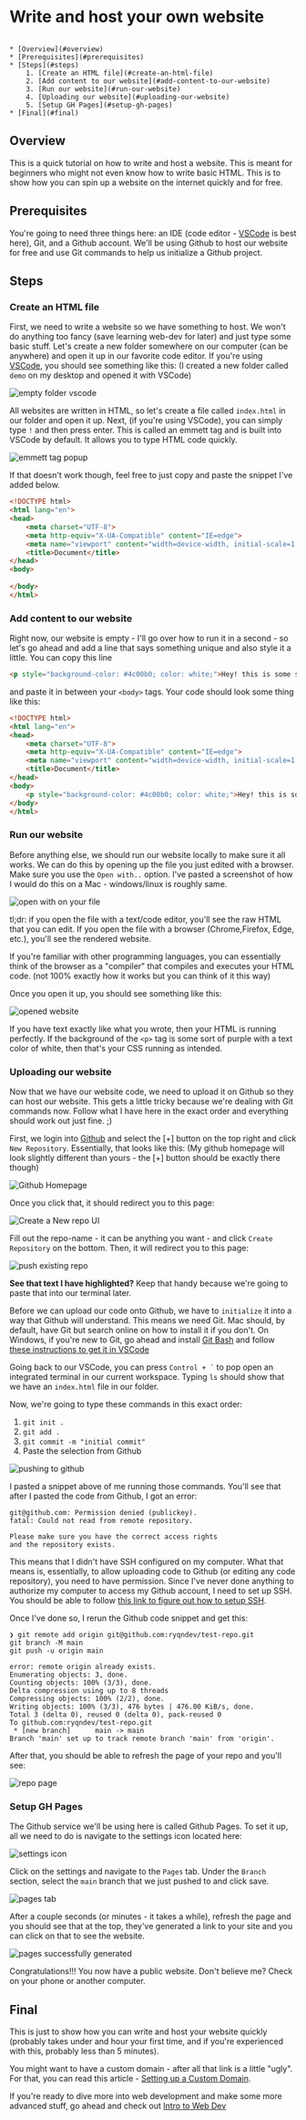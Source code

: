 # Write and host your own website

```table-of-contents

* [Overview](#overview)
* [Prerequisites](#prerequisites)
* [Steps](#steps)
    1. [Create an HTML file](#create-an-html-file)
    2. [Add content to our website](#add-content-to-our-website)
    3. [Run our website](#run-our-website)
    4. [Uploading our website](#uploading-our-website)
    5. [Setup GH Pages](#setup-gh-pages)
* [Final](#final) 
```

## Overview

This is a quick tutorial on how to write and host a website. This is meant for beginners who might not even know how to write basic HTML. This is to show how you can spin up a website on the internet quickly and for free.

## Prerequisites

You're going to need three things here: an IDE (code editor - [VSCode](https://code.visualstudio.com/) is best here), Git, and a Github account. We'll be using Github to host our website for free and use Git commands to help us initialize a Github project.

## Steps

### Create an HTML file

First, we need to write a website so we have something to host. We won't do anything too fancy (save learning web-dev for later) and just type some basic stuff. Let's create a new folder somewhere on our computer (can be anywhere) and open it up in our favorite code editor. If you're using [VSCode](https://code.visualstudio.com/), you should see something like this: (I created a new folder called `demo` on my desktop and opened it with VSCode)

![empty folder vscode](./assets/empty-vs-code.png)

All websites are written in HTML, so let's create a file called `index.html` in our folder and open it up. Next, (if you're using VSCode), you can simply type `!` and then press enter. This is called an emmett tag and is built into VSCode by default. It allows you to type HTML code quickly.

![emmett tag popup](./assets/emmett-tag.png)

If that doesn't work though, feel free to just copy and paste the snippet I've added below.

```html index.html
<!DOCTYPE html>
<html lang="en">
<head>
    <meta charset="UTF-8">
    <meta http-equiv="X-UA-Compatible" content="IE=edge">
    <meta name="viewport" content="width=device-width, initial-scale=1.0">
    <title>Document</title>
</head>
<body>
    
</body>
</html>
```
### Add content to our website

Right now, our website is empty - I'll go over how to run it in a second - so let's go ahead and add a line that says something unique and also style it a little. You can copy this line 
```html basic text
<p style="background-color: #4c00b0; color: white;">Hey! this is some stuff I'm writing to prove this all works</p>
```
and paste it in between your `<body>` tags. Your code should look some thing like this:

```html index.html
<!DOCTYPE html>
<html lang="en">
<head>
    <meta charset="UTF-8">
    <meta http-equiv="X-UA-Compatible" content="IE=edge">
    <meta name="viewport" content="width=device-width, initial-scale=1.0">
    <title>Document</title>
</head>
<body>
    <p style="background-color: #4c00b0; color: white;">Hey! this is some stuff I'm writing to prove this all works</p>
</body>
</html>
```

### Run our website

Before anything else, we should run our website locally to make sure it all works. We can do this by opening up the file you just edited with a browser. Make sure you use the `Open with..` option. I've pasted a screenshot of how I would do this on a Mac - windows/linux is roughly same.

![open with on your file](./assets/opening-your-site.png)

tl;dr: if you open the file with a text/code editor, you'll see the raw HTML that you can edit. If you open the file with a browser (Chrome,Firefox, Edge, etc.), you'll see the rendered website.

If you're familiar with other programming languages, you can essentially think of the browser as a "compiler" that compiles and executes your HTML code. (not 100% exactly how it works but you can think of it this way)

Once you open it up, you should see something like this:

![opened website](./assets/opening-your-site.png)

If you have text exactly like what you wrote, then your HTML is running perfectly. If the background of the `<p>` tag is some sort of purple with a text color of white, then that's your CSS running as intended.

### Uploading our website

Now that we have our website code, we need to upload it on Github so they can host our website. This gets a little tricky because we're dealing with Git commands now. Follow what I have here in the exact order and everything should work out just fine. ;)

First, we login into [Github](https://github.com) and select the [+] button on the top right and click `New Repository`. Essentially, that looks like this: (My github homepage will look slightly different than yours - the [+] button should be exactly there though)

![Github Homepage](./assets/github-homepage.png)

Once you click that, it should redirect you to this page:

![Create a New repo UI](./assets/create-a-new-repo.png)

Fill out the repo-name - it can be anything you want - and click `Create Repository` on the bottom. Then, it will redirect you to this page:

![push existing repo](./assets/push-existing-repo.png)

**See that text I have highlighted?** Keep that handy because we're going to paste that into our terminal later.

Before we can upload our code onto Github, we have to `initialize` it into a way that Github will understand. This means we need Git. Mac should, by default, have Git but search online on how to install it if you don't. On Windows, if you're new to Git, go ahead and install [Git Bash](https://gitforwindows.org/) and follow [these instructions to get it in VSCode](https://stackoverflow.com/questions/42606837/how-do-i-use-bash-on-windows-from-the-visual-studio-code-integrated-terminal)

Going back to our VSCode, you can press `` Control + ` `` to pop open an integrated terminal in our current workspace. Typing `ls` should show that we have an `index.html` file in our folder.

Now, we're going to type these commands in this exact order:
1. `git init .`
2. `git add .`
3. `git commit -m "initial commit"`
4. Paste the selection from Github

![pushing to github](./assets/pushing-to-github)

I pasted a snippet above of me running those commands. You'll see that after I pasted the code from Github, I got an error:

```terminal error message
git@github.com: Permission denied (publickey).
fatal: Could not read from remote repository.

Please make sure you have the correct access rights
and the repository exists.
```

This means that I didn't have SSH configured on my computer. What that means is, essentially, to allow uploading code to Github (or editing any code repository), you need to have permission. Since I've never done anything to authorize my computer to access my Github account, I need to set up SSH. You should be able to follow [this link to figure out how to setup SSH](https://docs.github.com/en/authentication/connecting-to-github-with-ssh/generating-a-new-ssh-key-and-adding-it-to-the-ssh-agent).

Once I've done so, I rerun the Github code snippet and get this:
```terminal success
❯ git remote add origin git@github.com:ryqndev/test-repo.git
git branch -M main
git push -u origin main

error: remote origin already exists.
Enumerating objects: 3, done.
Counting objects: 100% (3/3), done.
Delta compression using up to 8 threads
Compressing objects: 100% (2/2), done.
Writing objects: 100% (3/3), 476 bytes | 476.00 KiB/s, done.
Total 3 (delta 0), reused 0 (delta 0), pack-reused 0
To github.com:ryqndev/test-repo.git
 * [new branch]      main -> main
Branch 'main' set up to track remote branch 'main' from 'origin'.
```

After that, you should be able to refresh the page of your repo and you'll see:

![repo page](./assets/repo-page.png)

### Setup GH Pages

The Github service we'll be using here is called Github Pages. To set it up, all we need to do is navigate to the settings icon located here:

![settings icon](./assets/settings.png)

Click on the settings and navigate to the `Pages` tab. Under the `Branch` section, select the `main` branch that we just pushed to and click save.

![pages tab](./assets/pages.png)

After a couple seconds (or minutes - it takes a while), refresh the page and you should see that at the top, they've generated a link to your site and you can click on that to see the website. 

![pages successfully generated](./assets/pages-success.png)


Congratulations!!! You now have a public website. Don't believe me? Check on your phone or another computer.

## Final 

This is just to show how you can write and host your website quickly (probably takes under and hour your first time, and if you're experienced with this, probably less than 5 minutes).

You might want to have a custom domain - after all that link is a little "ugly". For that, you can read this article - [Setting up a Custom Domain](https://docs.github.com/en/pages/configuring-a-custom-domain-for-your-github-pages-site).

If you're ready to dive more into web development and make some more advanced stuff, go ahead and check out  [Intro to Web Dev](./article/intro-to-web-dev)


